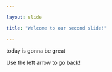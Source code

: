 ```yaml
---

layout: slide

title: "Welcome to our second slide!"

---
```


today is gonna be great

Use the left arrow to go back!
